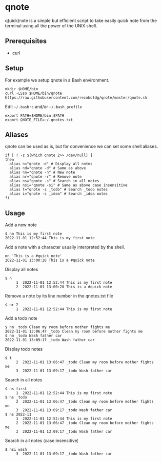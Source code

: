 # qnote

q(uick)note is a simple but efficient script to take easily quick note from the
terminal using all the power of the UNIX shell.

## Prerequisites

- curl

## Setup

For example we setup qnote in a Bash environment.

```
mkdir $HOME/bin
curl -LSso $HOME/bin/qnote https://raw.githubusercontent.com/reinboldg/qnote/master/qnote.sh
```

Edit `~/.bashrc` and/or `~/.bash_profile`

```
export PATH=$HOME/bin:$PATH
export QNOTE_FILE=~/.qnotes.txt
```

## Aliases

qnote can be used as is, but for convenience we can set some shell aliases.

```
if [ ! -z $(which qnote 2>> /dev/null) ]
then
  alias n="qnote -d" # Display all notes
  alias nd="qnote -d" # Same as above
  alias nn="qnote -n" # New note
  alias nr="qnote -r" # Remove note
  alias ns="qnote -s" # Search in all notes
  alias nsi="qnote -si" # Same as above case insensitive
  alias t="qnote -s _todo" # Search _todo notes
  alias i="qnote -s _idea" # Search _idea notes
fi
```

## Usage

Add a new note

```
$ nn This is my first note
2022-11-01 12:52:44 This is my first note
```

Add a note with a character usually interpreted by the shell.

```
nn 'This is a #quick note'
2022-11-01 13:00:28 This is a #quick note
```

Display all notes

```
$ n
     1	2022-11-01 12:52:44 This is my first note
     2	2022-11-01 13:00:28 This is a #quick note
```

Remove a note by its line number in the qnotes.txt file

```
$ nr 2
     1	2022-11-01 12:52:44 This is my first note
```

Add a todo note

```
$ nn _todo Clean my room before mother fights me
2022-11-01 13:06:47 _todo Clean my room before mother fights me
$ nn _todo Wash father car
2022-11-01 13:09:17 _todo Wash father car
```

Display todo notes

```
$ t
     2	2022-11-01 13:06:47 _todo Clean my room before mother fights me
     3	2022-11-01 13:09:17 _todo Wash father car
```

Search in all notes

```
$ ns first
     1	2022-11-01 12:52:44 This is my first note
$ ns _todo
     2	2022-11-01 13:06:47 _todo Clean my room before mother fights me
     3	2022-11-01 13:09:17 _todo Wash father car
$ ns 2022-11
     1	2022-11-01 12:52:44 This is my first note
     2	2022-11-01 13:06:47 _todo Clean my room before mother fights me
     3	2022-11-01 13:09:17 _todo Wash father car
```

Search in all notes (case insensitive)

```
$ nsi wash
     3	2022-11-01 13:09:17 _todo Wash father car
```
